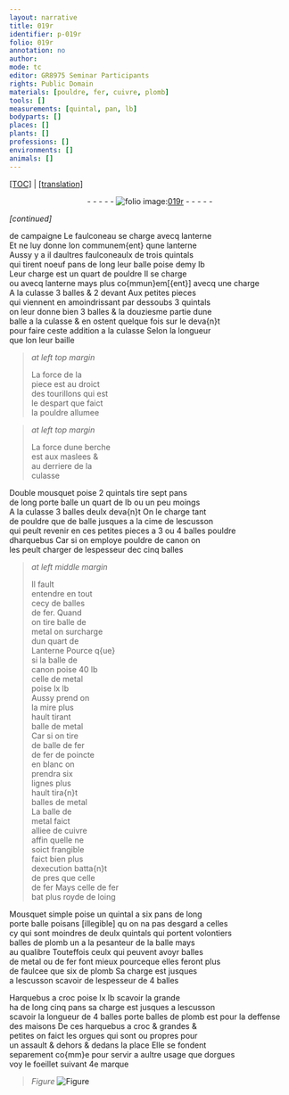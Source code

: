 ```yaml
---
layout: narrative
title: 019r
identifier: p-019r
folio: 019r
annotation: no
author:
mode: tc
editor: GR8975 Seminar Participants
rights: Public Domain
materials: [pouldre, fer, cuivre, plomb]
tools: []
measurements: [quintal, pan, lb]
bodyparts: []
places: []
plants: []
professions: []
environments: []
animals: []
---
```


<p><a href="{{ site.baseurl }}/diplomatic/">[TOC]</a> | <a href="{{ site.baseurl }}/_texts/p-019r_tl.md/">[translation]</a></p><div class="folio" align="center">- - - - - <a href="http://gallica.bnf.fr/ark:/12148/btv1b10500001g/f43.image" target="_blank"><img src="https://cu-mkp.github.io/2017-workshop-edition/assets/photo-icon.png" alt="folio image: " style="display:inline-block; margin-bottom:-3px;"/>019r</a> - - - - - </div>  
 
*[continued]*
  
 de campaigne Le faulconeau se charge avecq lanterne<br/> Et ne luy donne lon communem{ent} qune lanterne<br/> Aussy y a il daultres faulconeaulx de trois <span class="ms">quintal</span>s<br/> qui tirent noeuf <span class="ms">pan</span>s de long leur balle poise demy lb<br/> Leur charge est un quart de <span class="m">pouldre</span> Il se charge<br/> ou avecq lanterne mays plus co{mmun}em[{ent}] avecq une charge<br/> A la culasse 3 balles & 2 devant Aux petites pieces<br/> qui viennent en amoindrissant par dessoubs 3 <span class="ms">quintal</span>s<br/> on leur donne bien 3 balles & la douziesme partie dune<br/> balle a la culasse & en ostent quelque fois sur le deva{n}t<br/> pour faire ceste addition a la culasse Selon la longueur<br/> que lon leur baille
 
> *at left top margin*
> 
> 
>   La force de la<br/> piece est au droict<br/> des tourillons qui est<br/> le despart que faict<br/> la <span class="m">pouldre</span> allumee
 
> *at left top margin*
> 
> 
>   La force dune berche<br/> est aux maslees &<br/> au derriere de la<br/> culasse
 
 Double mousquet poise 2 <span class="ms">quintal</span>s tire sept <span class="ms">pan</span>s<br/> de long porte balle un quart de lb ou un peu moings<br/> A la culasse 3 balles deulx deva{n}t On le charge tant<br/> de <span class="m">pouldre</span> que de balle jusques a la cime de lescusson<br/> qui peult revenir en ces petites pieces a <span class="add">3 ou</span> 4 balles <span class="m">pouldre</span><br/> dharquebus Car si on employe <span class="m">pouldre</span> de canon on<br/> les peult charger de lespesseur de<span class="del">c</span> cinq balles
 
> *at left middle margin*
> 
> 
>   Il fault<br/> entendre en tout<br/> cecy de balles<br/> de <span class="m">fer</span>. Quand<br/> on tire balle de<br/> metal on surcharge<br/> dun quart de<br/> Lanterne Pource q{ue}<br/> si la balle de<br/> canon poise 40 lb<br/> celle de metal<br/> poise lx lb<br/> Aussy prend on<br/> la mire plus<br/> hault tirant<br/> balle de metal<br/> Car si on tire<br/> de balle de <span class="m">fer</span><br/> de <span class="m">fer</span> de poincte<br/> en blanc on<br/> prendra six<br/> lignes plus<br/> hault tira{n}t<br/> balles de metal<br/> La balle de<br/> metal <span class="del">faict</span><br/> alliee de <span class="m">cuivre</span><br/> affin quelle ne<br/> soict frangible<br/> faict bien plus<br/> dexecution batta{n}t<br/> de pres que celle<br/> de <span class="m">fer</span> Mays celle de fer<br/> bat plus royde de loing
 
 Mousquet simple poise un <span class="ms">quintal</span> a six <span class="ms">pan</span>s de long<br/> <span class="del">porte balle poisans [illegible] qu</span> on na pas desgard a celles<br/> cy qui sont moindres de deulx <span class="ms">quintal</span>s qui portent volontiers<br/> balles de <span class="m">plomb</span> <span class="del">un</span> a la pesanteur de la balle mays<br/> au qualibre Touteffois ceulx qui peuvent avoyr balles<br/> de metal ou de <span class="m">fer</span> font mieux pourceque elles feront plus<br/> de faulcee que six de <span class="m">plomb</span> Sa charge est jusques<br/> a lescusson scavoir de lespesseur de 4 balles
 
 Harquebus a croc poise lx <span class="ms">lb</span> scavoir la grande<br/> ha de long cinq <span class="ms">pan</span>s sa charge est jusques a lescusson<br/> scavoir <span class="add">la longueur de</span> 4 balles porte balles de <span class="m">plomb</span> est pour la deffense<br/> des maisons De ces harquebus a croc & grandes &<br/> petites on faict les orgues qui sont <span class="del">ou</span> propres pour<br/> un assault & dehors & dedans la place Elle se fondent<br/> separement co{mm}e pour servir a aultre usage que dorgues<br/> voy le foeillet suivant 4e marque 
> *Figure*
> <a href="https://drive.google.com/open?id=0B9-oNrvWdlO5WWY3VjdlVktqZVk" target="_blank"><img src="https://cu-mkp.github.io/GR8975-edition/assets/photo-icon.png" alt="Figure" style="display:inline-block; margin-bottom:-3px;"/></a>
 
 
